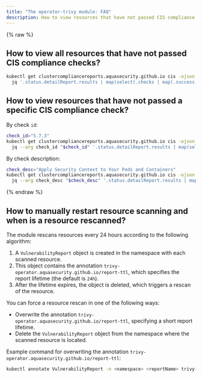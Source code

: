 ```yaml
---
title: "The operator-trivy module: FAQ"
description: How to view resources that have not passed CIS compliance checks in the operator-trivy Deckhouse module.
---
```

{% raw %}

## How to view all resources that have not passed CIS compliance checks?

```bash
kubectl get clustercompliancereports.aquasecurity.github.io cis -ojson | 
  jq '.status.detailReport.results | map(select(.checks | map(.success) | all | not))'
```

## How to view resources that have not passed a specific CIS compliance check?

By check `id`:

```bash
check_id="5.7.3"
kubectl get clustercompliancereports.aquasecurity.github.io cis -ojson | 
  jq --arg check_id "$check_id" '.status.detailReport.results | map(select(.id == $check_id))'
```

By check description:

```bash
check_desc="Apply Security Context to Your Pods and Containers"
kubectl get clustercompliancereports.aquasecurity.github.io cis -ojson |
  jq --arg check_desc "$check_desc" '.status.detailReport.results | map(select(.description == $check_desc))'
```

{% endraw %}

## How to manually restart resource scanning and when is a resource rescanned?

The module rescans resources every 24 hours according to the following algorithm:

1. A `VulnerabilityReport` object is created in the namespace with each scanned resource.  
1. This object contains the annotation `trivy-operator.aquasecurity.github.io/report-ttl`, which specifies the report lifetime (the default is `24h`).  
1. After the lifetime expires, the object is deleted, which triggers a rescan of the resource.  

You can force a resource rescan in one of the following ways:

- Overwrite the annotation `trivy-operator.aquasecurity.github.io/report-ttl`, specifying a short report lifetime.  
- Delete the `VulnerabilityReport` object from the namespace where the scanned resource is located.

Example command for overwriting the annotation `trivy-operator.aquasecurity.github.io/report-ttl`:

```bash
kubectl annotate VulnerabilityReport -n <namespace> <reportName> trivy-operator.aquasecurity.github.io/report-ttl=1s --overwrite
```
